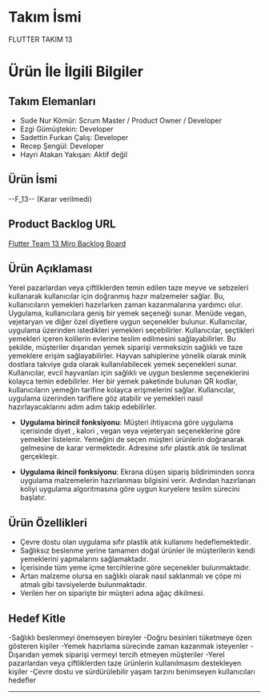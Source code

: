 
# **Takım İsmi**

FLUTTER TAKIM 13

# Ürün İle İlgili Bilgiler

## Takım Elemanları
- Sude Nur Kömür: Scrum Master / Product Owner / Developer
- Ezgi Gümüştekin: Developer
- Sadettin Furkan Çalış: Developer
- Recep Şengül: Developer
- Hayri Atakan Yakışan: Aktif değil

## Ürün İsmi

--F_13-- (Karar verilmedi)

## Product Backlog URL

[Flutter Team 13 Miro Backlog Board](https://miro.com/app/board/uXjVM9xAX_w=/)

## Ürün Açıklaması

Yerel pazarlardan veya çiftliklerden temin edilen taze meyve ve sebzeleri kullanarak kullanıcılar için doğranmış hazır malzemeler sağlar. Bu, kullanıcıların yemekleri hazırlarken zaman kazanmalarına yardımcı olur. Uygulama, kullanıcılara geniş bir yemek seçeneği sunar. Menüde vegan, vejetaryan ve diğer özel diyetlere uygun seçenekler bulunur. Kullanıcılar, uygulama üzerinden istedikleri yemekleri seçebilirler. Kullanıcılar, seçtikleri yemekleri içeren kolilerin evlerine teslim edilmesini sağlayabilirler. Bu şekilde, müşteriler dışarıdan yemek siparişi vermeksizin sağlıklı ve taze yemeklere erişim sağlayabilirler. Hayvan sahiplerine yönelik olarak minik dostlara takviye gıda olarak kullanılabilecek yemek seçenekleri sunar. Kullanıcılar, evcil hayvanları için sağlıklı ve uygun beslenme seçeneklerini kolayca temin edebilirler. Her bir yemek paketinde bulunan QR kodlar, kullanıcıların yemeğin tarifine kolayca erişmelerini sağlar. Kullanıcılar, uygulama üzerinden tariflere göz atabilir ve yemekleri nasıl hazırlayacaklarını adım adım takip edebilirler.


- **Uygulama birincil fonksiyonu**: Müşteri ihtiyacına göre uygulama içerisinde diyet , kalori , vegan veya vejeteryan seçeneklerine göre yemekler listelenir. Yemeğini de seçen müşteri ürünlerin doğranarak gelmesine de karar vermektedir. Adresine sıfır plastik atık ile teslimat gerçekleşir.

- **Uygulama ikincil fonksiyonu**: Ekrana düşen sipariş bildiriminden sonra uygulama malzemelerin hazırlanması bilgisini verir. Ardından hazırlanan koliyi uygulama algoritmasına göre uygun kuryelere teslim sürecini başlatır.

## Ürün Özellikleri

- Çevre dostu olan uygulama sıfır plastik atık kullanımı hedeflemektedir.
- Sağlıksız beslenme yerine tamamen doğal ürünler ile müşterilerin kendi yemeklerini yapmalarını sağlamaktadır. 
- İçerisinde tüm yeme içme tercihlerine göre seçenekler bulunmaktadır.
- Artan malzeme olursa en sağlıklı olarak nasıl saklanmalı ve çöpe mi atmalı gibi tavsiyelerde bulunmaktadır.
- Verilen her on siparişte bir müşteri adına ağaç dikilmesi.

## Hedef Kitle

-Sağlıklı beslenmeyi önemseyen bireyler
-Doğru besinleri tüketmeye özen gösteren kişiler
-Yemek hazırlama sürecinde zaman kazanmak isteyenler
-Dışarıdan yemek siparişi vermeyi tercih etmeyen müşteriler
-Yerel pazarlardan veya çiftliklerden taze ürünlerin kullanılmasını destekleyen kişiler
-Çevre dostu ve sürdürülebilir yaşam tarzını benimseyen kullanıcıları hedefler



---
